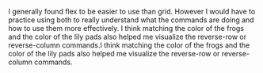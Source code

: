  I generally found flex to be easier to use than grid. However I would have to practice using both to really understand what the commands are doing and how to use them more effectively.  I think matching the color of the frogs and the color of the lily pads also helped me visualize the reverse-row or reverse-column commands.I think matching the color of the frogs and the color of the lily pads also helped me visualize the reverse-row or reverse-column commands.
